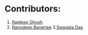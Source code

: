 # Contributors:

1. [Rajdeep Ghosh](https://github.com/rumbleftw)
2. [Ranodeep Banerjee](https://github.com/ranodeepbanerjee)
3.[Swagata Das](https://github.com/SwagataDas123)

